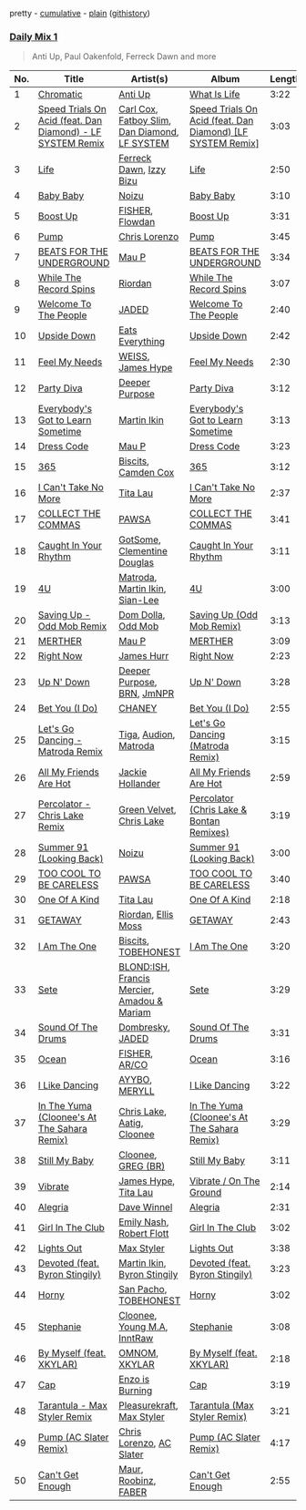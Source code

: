 pretty - [cumulative](/playlists/cumulative/Daily%20Mix%201.md) - [plain](/playlists/plain/37i9dQZF1E381TIGlTphwu) ([githistory](https://github.githistory.xyz/vitokorn/spotify-playlist-archive/blob/master/playlists/plain/37i9dQZF1E381TIGlTphwu))
### [Daily Mix 1](https://open.spotify.com/playlist/37i9dQZF1E381TIGlTphwu)

> Anti Up, Paul Oakenfold, Ferreck Dawn and more

| No. | Title | Artist(s) | Album | Length |
|---|---|---|---|---|
| 1 | [Chromatic](https://open.spotify.com/track/5NcEmaUy1EGAV41jTDiPzz) | [Anti Up](https://open.spotify.com/artist/4UwR1ir6PovnQiwX5jRPvF) | [What Is Life](https://open.spotify.com/album/6GOT0vZhU1AAmvtfhqLtKU) | 3:22 |
| 2 | [Speed Trials On Acid (feat. Dan Diamond) - LF SYSTEM Remix](https://open.spotify.com/track/22ex3jj1Iiym4nT1ikmnNE) | [Carl Cox](https://open.spotify.com/artist/19SmlbABtI4bXz864MLqOS), [Fatboy Slim](https://open.spotify.com/artist/4Y7tXHSEejGu1vQ9bwDdXW), [Dan Diamond](https://open.spotify.com/artist/2MXl3PpdGGUqQNgfboIImS), [LF SYSTEM](https://open.spotify.com/artist/0HxX6imltnNXJyQhu4nsiO) | [Speed Trials On Acid (feat. Dan Diamond) [LF SYSTEM Remix]](https://open.spotify.com/album/0n4uX4f6dVUlvd5at2wezx) | 3:03 |
| 3 | [Life](https://open.spotify.com/track/5uIPgZYAPggdErCVj6lY56) | [Ferreck Dawn](https://open.spotify.com/artist/3cnAJv9gydgm52KFIsdvO8), [Izzy Bizu](https://open.spotify.com/artist/6b5YOgXIliAozdo49vUCJQ) | [Life](https://open.spotify.com/album/31QOLr0kdg0qjiZboNEm7b) | 2:50 |
| 4 | [Baby Baby](https://open.spotify.com/track/2fMtXRKJDPtT8Xs4EJkBQh) | [Noizu](https://open.spotify.com/artist/3VRyybsQu0MDG0F2LBxnv7) | [Baby Baby](https://open.spotify.com/album/6qvNPB4vRSs5TnBR9qJqWN) | 3:10 |
| 5 | [Boost Up](https://open.spotify.com/track/4xKLgLnQm2wQFUqAYb6UUM) | [FISHER](https://open.spotify.com/artist/1VJ0briNOlXRtJUAzoUJdt), [Flowdan](https://open.spotify.com/artist/07CimrZi5vs9iEao47TNQ4) | [Boost Up](https://open.spotify.com/album/3hIRS3btdz7f35jvVihCUt) | 3:31 |
| 6 | [Pump](https://open.spotify.com/track/37Jh3OXqliOxKjtl1aO49y) | [Chris Lorenzo](https://open.spotify.com/artist/7tm9Tuc70geXOOyKhtZHIj) | [Pump](https://open.spotify.com/album/6ikpD6RK27kfpo8CPCGUtI) | 3:45 |
| 7 | [BEATS FOR THE UNDERGROUND](https://open.spotify.com/track/62bjfb5YMLvZU44vfjJVxp) | [Mau P](https://open.spotify.com/artist/0w1sbtZVQoK6GzV4A4OkCv) | [BEATS FOR THE UNDERGROUND](https://open.spotify.com/album/79kzvy6zqbSZsSIxVK3flH) | 3:34 |
| 8 | [While The Record Spins](https://open.spotify.com/track/1ckOvdwaxiooVcfL0DzK9a) | [Riordan](https://open.spotify.com/artist/68rU1sdZ0HjxjEC5YnSmao) | [While The Record Spins](https://open.spotify.com/album/135CTWr4t18H7fhDpgQyHr) | 3:07 |
| 9 | [Welcome To The People](https://open.spotify.com/track/4O3APpGNhOldqDsPF8IaS5) | [JADED](https://open.spotify.com/artist/6tCJN1fQNdFCEaOa8Da9Wf) | [Welcome To The People](https://open.spotify.com/album/7HZzmPZE3gKxhzVaIJ11KF) | 2:40 |
| 10 | [Upside Down](https://open.spotify.com/track/0c4Nc8b09Ry23plhCf387W) | [Eats Everything](https://open.spotify.com/artist/4W991QdgKWX4TO864ypInA) | [Upside Down](https://open.spotify.com/album/3GE1ciHI7qSIoY8HQ2jePH) | 2:42 |
| 11 | [Feel My Needs](https://open.spotify.com/track/38D7JeZb1SZfzZo6wGJGae) | [WEISS](https://open.spotify.com/artist/0FBRY66KVaAiddGVefikLB), [James Hype](https://open.spotify.com/artist/43BxCL6t4c73BQnIJtry5v) | [Feel My Needs](https://open.spotify.com/album/4611D7Vc8zCLn49NiKqpjn) | 2:30 |
| 12 | [Party Diva](https://open.spotify.com/track/5n7zRKeW16p5o42sasOmah) | [Deeper Purpose](https://open.spotify.com/artist/10Bo1ofGMWr6hFD7OM7W7r) | [Party Diva](https://open.spotify.com/album/4vVbfW76h5gKz396zd5CMR) | 3:12 |
| 13 | [Everybody's Got to Learn Sometime](https://open.spotify.com/track/50ixUxOy4WLhdcUITYOyXo) | [Martin Ikin](https://open.spotify.com/artist/7DhdJhd6DrxeJlUajwttd1) | [Everybody's Got to Learn Sometime](https://open.spotify.com/album/5233HXvjmNEuh5bwyOkzlt) | 3:13 |
| 14 | [Dress Code](https://open.spotify.com/track/5W2VrcCwfGzgonMGqPilpL) | [Mau P](https://open.spotify.com/artist/0w1sbtZVQoK6GzV4A4OkCv) | [Dress Code](https://open.spotify.com/album/4BoS3hUzsqvkqvUfwWuxId) | 3:23 |
| 15 | [365](https://open.spotify.com/track/5roFM0I1K6um2yIYL6kGq2) | [Biscits](https://open.spotify.com/artist/052B9SONfhoScw7dgYWw5o), [Camden Cox](https://open.spotify.com/artist/5mNpMP01Co4vXZ3U0fWP3C) | [365](https://open.spotify.com/album/2Wt63cwVvjqezpEdQcmlkI) | 3:12 |
| 16 | [I Can't Take No More](https://open.spotify.com/track/6AT2JACN4Fi5MPSBwuxnHJ) | [Tita Lau](https://open.spotify.com/artist/5g93IJMEpfC68NUaeVjr4h) | [I Can't Take No More](https://open.spotify.com/album/49jiyoCe2xxbyVvXNrDqKV) | 2:37 |
| 17 | [COLLECT THE COMMAS](https://open.spotify.com/track/5e3NwBC0E6xjX9c1Uc8RHy) | [PAWSA](https://open.spotify.com/artist/4E0HD2PMY8kQJIjlShrLUS) | [COLLECT THE COMMAS](https://open.spotify.com/album/6AVl6czEyN0v5GRaeCr4WY) | 3:41 |
| 18 | [Caught In Your Rhythm](https://open.spotify.com/track/2UjMBCiA9gdDoSguLxrbBP) | [GotSome](https://open.spotify.com/artist/5eALE6GKSAiBNMyqpsqoeX), [Clementine Douglas](https://open.spotify.com/artist/4DWuml4Jf6K81b5rAPwMb6) | [Caught In Your Rhythm](https://open.spotify.com/album/5DksuDz9GUGMV5vOmMBo7U) | 3:11 |
| 19 | [4U](https://open.spotify.com/track/00GvqqIkMdHaxChyhZf9Nx) | [Matroda](https://open.spotify.com/artist/45lcbTsX07JWzmTIjcdyBz), [Martin Ikin](https://open.spotify.com/artist/7DhdJhd6DrxeJlUajwttd1), [Sian-Lee](https://open.spotify.com/artist/0JiqigemaoIuLScw1UNRr0) | [4U](https://open.spotify.com/album/5p6wULtzOrjrTlMUtrDnVr) | 3:00 |
| 20 | [Saving Up - Odd Mob Remix](https://open.spotify.com/track/2KkFYouNnlWIHo4D7P18Qk) | [Dom Dolla](https://open.spotify.com/artist/205i7E8fNVfojowcQSfK9m), [Odd Mob](https://open.spotify.com/artist/4qLwtWhlhyAoQ4S9mSrDW9) | [Saving Up (Odd Mob Remix)](https://open.spotify.com/album/2WfWidStgwclhlTuXxTqMz) | 3:13 |
| 21 | [MERTHER](https://open.spotify.com/track/5jOz15GVP7iQXEb40tQhX2) | [Mau P](https://open.spotify.com/artist/0w1sbtZVQoK6GzV4A4OkCv) | [MERTHER](https://open.spotify.com/album/78PoitNO680GzJX7WLp3lo) | 3:09 |
| 22 | [Right Now](https://open.spotify.com/track/7kpek7ULQHfAl1z8K9dCrd) | [James Hurr](https://open.spotify.com/artist/2g9i2kA0jUr6sfAT28l2vL) | [Right Now](https://open.spotify.com/album/0hHAjyFtYQUKHun4l1F5xx) | 2:23 |
| 23 | [Up N' Down](https://open.spotify.com/track/2JGVEYGtla0PJeHF15Esdo) | [Deeper Purpose](https://open.spotify.com/artist/10Bo1ofGMWr6hFD7OM7W7r), [BRN](https://open.spotify.com/artist/3yujwOo5L5DZDOcGj8K9fj), [JmNPR](https://open.spotify.com/artist/30tkBTplmnwCCDx8Ueuau2) | [Up N' Down](https://open.spotify.com/album/703xDM3iBtHQnlkgstfN6b) | 3:28 |
| 24 | [Bet You (I Do)](https://open.spotify.com/track/30JP080xFbJwixF8W0f9xj) | [CHANEY](https://open.spotify.com/artist/2dUjApyXX9UqIsFGzoHyhX) | [Bet You (I Do)](https://open.spotify.com/album/7LQ7QoCerIYG2YYLcIbGLn) | 2:55 |
| 25 | [Let's Go Dancing - Matroda Remix](https://open.spotify.com/track/4bhe0PVXsnv9Zvo9DKD27N) | [Tiga](https://open.spotify.com/artist/5l9wiTZVfqQTfMDOt0HtwC), [Audion](https://open.spotify.com/artist/1ygSVTF0A998n2Z3nmLei8), [Matroda](https://open.spotify.com/artist/45lcbTsX07JWzmTIjcdyBz) | [Let's Go Dancing (Matroda Remix)](https://open.spotify.com/album/4bNMns2prUJi3cJwEF7dKc) | 3:15 |
| 26 | [All My Friends Are Hot](https://open.spotify.com/track/2bRM3rvHhI9cb2TCnnZIAR) | [Jackie Hollander](https://open.spotify.com/artist/5ykY9Uweo3gl5VFpb6z6pQ) | [All My Friends Are Hot](https://open.spotify.com/album/73VTNr5Sfek6XuuudiVaM0) | 2:59 |
| 27 | [Percolator - Chris Lake Remix](https://open.spotify.com/track/058p8THgGRjrxMo3QQrIZg) | [Green Velvet](https://open.spotify.com/artist/3ABaec4jjl95VqmG1iD4k2), [Chris Lake](https://open.spotify.com/artist/5Igpc9iLZ3YGtKeYfSrrOE) | [Percolator (Chris Lake & Bontan Remixes)](https://open.spotify.com/album/1IYBF4Hu5rdCbAZgikWs1I) | 3:19 |
| 28 | [Summer 91 (Looking Back)](https://open.spotify.com/track/4FEcEwbE2vsqhxbTPtiNTL) | [Noizu](https://open.spotify.com/artist/3VRyybsQu0MDG0F2LBxnv7) | [Summer 91 (Looking Back)](https://open.spotify.com/album/4QCh5emLRWuIg8CUzprNXm) | 3:00 |
| 29 | [TOO COOL TO BE CARELESS](https://open.spotify.com/track/6KqM3xmPIDonsTjCSGrrr5) | [PAWSA](https://open.spotify.com/artist/4E0HD2PMY8kQJIjlShrLUS) | [TOO COOL TO BE CARELESS](https://open.spotify.com/album/17zk2lz0xesn8Y4YncohZa) | 3:40 |
| 30 | [One Of A Kind](https://open.spotify.com/track/0GL2DIZoRorbVbsRejFCaW) | [Tita Lau](https://open.spotify.com/artist/5g93IJMEpfC68NUaeVjr4h) | [One Of A Kind](https://open.spotify.com/album/2xpSf5fa0lJ04r8Ya6g1J0) | 2:18 |
| 31 | [GETAWAY](https://open.spotify.com/track/29vEfX4XhKR4teS4mhyf2v) | [Riordan](https://open.spotify.com/artist/68rU1sdZ0HjxjEC5YnSmao), [Ellis Moss](https://open.spotify.com/artist/0XOfJ1JJXwMVJG26ZZj3UQ) | [GETAWAY](https://open.spotify.com/album/6HtqNgGjK86kJ8orgIccpt) | 2:43 |
| 32 | [I Am The One](https://open.spotify.com/track/6c6aGOsp8aME26mlghPuBd) | [Biscits](https://open.spotify.com/artist/052B9SONfhoScw7dgYWw5o), [TOBEHONEST](https://open.spotify.com/artist/5aE4f6qwsXT5hACySkxJQo) | [I Am The One](https://open.spotify.com/album/6EigqdKdQ2B8bxnJrIGLN9) | 3:20 |
| 33 | [Sete](https://open.spotify.com/track/5B4gUqNKYgU38ULSWP5Bzj) | [BLOND:ISH](https://open.spotify.com/artist/6zsJjoCtL1WByG0VsuFWzR), [Francis Mercier](https://open.spotify.com/artist/44qAhQu52dYKcHOFQd3esf), [Amadou & Mariam](https://open.spotify.com/artist/3KH7WsR2JZQ94Ik8SyabU6) | [Sete](https://open.spotify.com/album/2dUSIzfLEgYB3QJB2Vt8j3) | 3:29 |
| 34 | [Sound Of The Drums](https://open.spotify.com/track/4s538QEQhTSOJGnasd1FAZ) | [Dombresky](https://open.spotify.com/artist/2GVtgxcx7jg5xVCZsIHSGN), [JADED](https://open.spotify.com/artist/6tCJN1fQNdFCEaOa8Da9Wf) | [Sound Of The Drums](https://open.spotify.com/album/0m6A8RrKlJ5bTTz3XyV4v7) | 3:31 |
| 35 | [Ocean](https://open.spotify.com/track/5Dvlbh5yIVJw57MM9DejLK) | [FISHER](https://open.spotify.com/artist/1VJ0briNOlXRtJUAzoUJdt), [AR/CO](https://open.spotify.com/artist/7mGI9Sd66FqHjIkwzkgbG7) | [Ocean](https://open.spotify.com/album/4sgos7QFhwHntildfLL23a) | 3:16 |
| 36 | [I Like Dancing](https://open.spotify.com/track/21RqIEkcOMcrVGeOPE7IP9) | [AYYBO](https://open.spotify.com/artist/0YVquC9RaJLYFNmlJFzkTV), [MERYLL](https://open.spotify.com/artist/4pqY01dGuzojomnVCXYbXC) | [I Like Dancing](https://open.spotify.com/album/55RB7beoraMelRsQ2V1DXx) | 3:22 |
| 37 | [In The Yuma (Cloonee's At The Sahara Remix)](https://open.spotify.com/track/48f4gFvgXOMx6p5DjkIipF) | [Chris Lake](https://open.spotify.com/artist/5Igpc9iLZ3YGtKeYfSrrOE), [Aatig](https://open.spotify.com/artist/21OabQwzpxuFNxp7p781Ao), [Cloonee](https://open.spotify.com/artist/7MdlXmq2HViAJWo9cf30sR) | [In The Yuma (Cloonee's At The Sahara Remix)](https://open.spotify.com/album/7B8RIt9iwSpvDpdaFjWfFM) | 3:29 |
| 38 | [Still My Baby](https://open.spotify.com/track/5B5onCeur5UE2jbTCCkUiK) | [Cloonee](https://open.spotify.com/artist/7MdlXmq2HViAJWo9cf30sR), [GREG (BR)](https://open.spotify.com/artist/7K7I6veLj1PPzsrzVP6B79) | [Still My Baby](https://open.spotify.com/album/6EVF8CNSpbv235ZGEh2NRn) | 3:11 |
| 39 | [Vibrate](https://open.spotify.com/track/7wSyLZthdqBgxVRHOLPSSo) | [James Hype](https://open.spotify.com/artist/43BxCL6t4c73BQnIJtry5v), [Tita Lau](https://open.spotify.com/artist/5g93IJMEpfC68NUaeVjr4h) | [Vibrate / On The Ground](https://open.spotify.com/album/43qLFHzsGyaXZSY0OesmDI) | 2:14 |
| 40 | [Alegria](https://open.spotify.com/track/1WUgHCBCyORBL7xNgDagWL) | [Dave Winnel](https://open.spotify.com/artist/1K80Wcuuo13i28cVd68mxm) | [Alegria](https://open.spotify.com/album/6ORYPlWMiM54z2yQ5cPjnf) | 2:31 |
| 41 | [Girl In The Club](https://open.spotify.com/track/2X0I1Ky8BOxJ6a4ZC9x8QX) | [Emily Nash](https://open.spotify.com/artist/6OaDL8ICMweuCQZfgYIKup), [Robert Flott](https://open.spotify.com/artist/2YwN2tSu8mKglhQjmzmjQo) | [Girl In The Club](https://open.spotify.com/album/2KbLzrMKim1Gg3Kd4z2sHt) | 3:02 |
| 42 | [Lights Out](https://open.spotify.com/track/4oR6yz2BTLjJzMtAkOORJR) | [Max Styler](https://open.spotify.com/artist/3NKKngINK1tP6BFy0WOyWk) | [Lights Out](https://open.spotify.com/album/3J3PqlFWWo5MN30DHPwOzB) | 3:38 |
| 43 | [Devoted (feat. Byron Stingily)](https://open.spotify.com/track/6f6BSEmjqw43GVwTrArNgU) | [Martin Ikin](https://open.spotify.com/artist/7DhdJhd6DrxeJlUajwttd1), [Byron Stingily](https://open.spotify.com/artist/3EoFVszwsvsw0Cr7b4ncaD) | [Devoted (feat. Byron Stingily)](https://open.spotify.com/album/29PMM8dX5U81KHvVWnxYnr) | 3:23 |
| 44 | [Horny](https://open.spotify.com/track/04GYAnoZJajIurWLcjTMIF) | [San Pacho](https://open.spotify.com/artist/5jBerZvTAajwYvdxt3UhgU), [TOBEHONEST](https://open.spotify.com/artist/5aE4f6qwsXT5hACySkxJQo) | [Horny](https://open.spotify.com/album/06r7GDrgzhhO0uP6q0Fx9N) | 3:02 |
| 45 | [Stephanie](https://open.spotify.com/track/3sh2q76qsc7yLkQNmHKfQf) | [Cloonee](https://open.spotify.com/artist/7MdlXmq2HViAJWo9cf30sR), [Young M.A](https://open.spotify.com/artist/7LvoDJUNGnOrPdGRzVtOJ9), [InntRaw](https://open.spotify.com/artist/0j6Tcp4NiZqsS3OEl4ppLw) | [Stephanie](https://open.spotify.com/album/1Q8iOXsn2SJGFSxUyMHjmk) | 3:08 |
| 46 | [By Myself (feat. XKYLAR)](https://open.spotify.com/track/6aA1acXyys7qbWxObLbwjj) | [OMNOM](https://open.spotify.com/artist/3PYRXP25JcbqhvNaJYcnWy), [XKYLAR](https://open.spotify.com/artist/0wel071ci7nqjnNT0ywKWq) | [By Myself (feat. XKYLAR)](https://open.spotify.com/album/0Wyj5CPSohAec06LavTbTh) | 2:18 |
| 47 | [Cap](https://open.spotify.com/track/46d9wSmQTSyBrJKQ9YwNHb) | [Enzo is Burning](https://open.spotify.com/artist/2KIWGryAlZJj1PwpdRTDCB) | [Cap](https://open.spotify.com/album/5BFHimAdjW6707MsKwPPzN) | 3:19 |
| 48 | [Tarantula - Max Styler Remix](https://open.spotify.com/track/4WAKHKHloHdmPPfxgW8HAn) | [Pleasurekraft](https://open.spotify.com/artist/4ipS3ZbqP46bs124yqp9N4), [Max Styler](https://open.spotify.com/artist/3NKKngINK1tP6BFy0WOyWk) | [Tarantula (Max Styler Remix)](https://open.spotify.com/album/7DQVlvH1zjJBYzQXmNBPQ1) | 3:21 |
| 49 | [Pump (AC Slater Remix)](https://open.spotify.com/track/3Vax2tVN84lRW9Xl0DyPjs) | [Chris Lorenzo](https://open.spotify.com/artist/7tm9Tuc70geXOOyKhtZHIj), [AC Slater](https://open.spotify.com/artist/6EqFMCnVGBRNmwPlk2f3Uc) | [Pump (AC Slater Remix)](https://open.spotify.com/album/2lHuSOPxXJQ38afCptC9A2) | 4:17 |
| 50 | [Can't Get Enough](https://open.spotify.com/track/6smXn0KmbX54Yrge9CSoqW) | [Maur](https://open.spotify.com/artist/2LhJEX3HxU9pJFLa8RkvUC), [Roobinz](https://open.spotify.com/artist/7fa7p6L4mza4Dpk9j6u4Ym), [FABER](https://open.spotify.com/artist/3flURQ5mXBE6GW0HsVwLH0) | [Can't Get Enough](https://open.spotify.com/album/6i6n3JBnRbtJ1FRPkjhXy2) | 2:55 |
